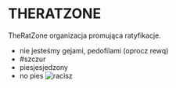 # THERATZONE
TheRatZone organizacja promująca ratyfikacje.
- nie jesteśmy gejami, pedofilami (oprocz rewq)
- #szczur
- piesjesjedzony
- no pies
![racisz](https://user-images.githubusercontent.com/28823457/117551344-f4fde500-b034-11eb-8421-64c8281bbb3b.gif)

